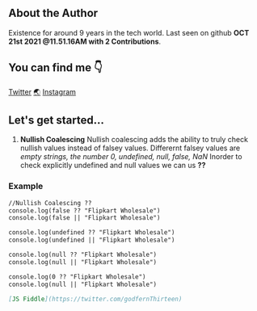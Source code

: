 ## About the Author

Existence for around 9 years in the tech world. Last seen on github **OCT 21st 2021 @11.51.16AM with 2 Contributions**.


## You can find me :point_down:

[Twitter](https://twitter.com/godfernThirteen)  [:earth_asia:](http://godfreyfernandes.com/)  [Instagram](https://www.instagram.com/godfern13/)


## Let's get started...

1. **Nullish Coalescing**
  Nullish coalescing adds the ability to truly check nullish values instead of falsey values.
  Differernt falsey values are _empty strings, the number 0, undefined, null, false, NaN_
  Inorder to check explicitly undefined and null values we can us **??**
  
 ### Example ###
  ```markdown
  //Nullish Coalescing ??
  console.log(false ?? "Flipkart Wholesale")
  console.log(false || "Flipkart Wholesale")

  console.log(undefined ?? "Flipkart Wholesale")
  console.log(undefined || "Flipkart Wholesale")

  console.log(null ?? "Flipkart Wholesale")
  console.log(null || "Flipkart Wholesale")

  console.log(0 ?? "Flipkart Wholesale")
  console.log(null || "Flipkart Wholesale") 
  
 [JS Fiddle](https://twitter.com/godfernThirteen) 
 
